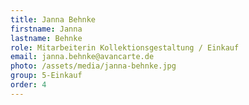 ```yaml
---
title: Janna Behnke
firstname: Janna
lastname: Behnke
role: Mitarbeiterin Kollektionsgestaltung / Einkauf
email: janna.behnke@avancarte.de
photo: /assets/media/janna-behnke.jpg
group: 5-Einkauf
order: 4
---
```

